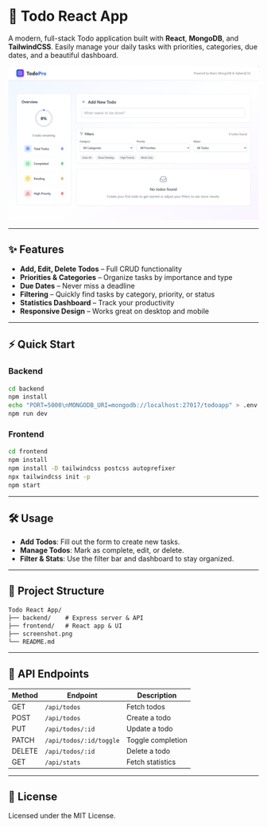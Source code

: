 # 🚀 Todo React App

A modern, full-stack Todo application built with **React**, **MongoDB**, and **TailwindCSS**. Easily manage your daily tasks with priorities, categories, due dates, and a beautiful dashboard.

<p align="center">
  <img src="screenshot.png" alt="Todo React App Screenshot" width="700"/>
</p>

---

## ✨ Features

- **Add, Edit, Delete Todos** – Full CRUD functionality
- **Priorities & Categories** – Organize tasks by importance and type
- **Due Dates** – Never miss a deadline
- **Filtering** – Quickly find tasks by category, priority, or status
- **Statistics Dashboard** – Track your productivity
- **Responsive Design** – Works great on desktop and mobile

---

## ⚡ Quick Start

### Backend

```bash
cd backend
npm install
echo "PORT=5000\nMONGODB_URI=mongodb://localhost:27017/todoapp" > .env
npm run dev
```

### Frontend

```bash
cd frontend
npm install
npm install -D tailwindcss postcss autoprefixer
npx tailwindcss init -p
npm start
```

---

## 🛠️ Usage

- **Add Todos**: Fill out the form to create new tasks.
- **Manage Todos**: Mark as complete, edit, or delete.
- **Filter & Stats**: Use the filter bar and dashboard to stay organized.

---

## 📁 Project Structure

```
Todo React App/
├── backend/    # Express server & API
├── frontend/   # React app & UI
├── screenshot.png
└── README.md
```

---

## 🔗 API Endpoints

| Method | Endpoint                     | Description         |
|--------|------------------------------|---------------------|
| GET    | `/api/todos`                 | Fetch todos         |
| POST   | `/api/todos`                 | Create a todo       |
| PUT    | `/api/todos/:id`             | Update a todo       |
| PATCH  | `/api/todos/:id/toggle`      | Toggle completion   |
| DELETE | `/api/todos/:id`             | Delete a todo       |
| GET    | `/api/stats`                 | Fetch statistics    |

---

## 📄 License

Licensed under the MIT License.
